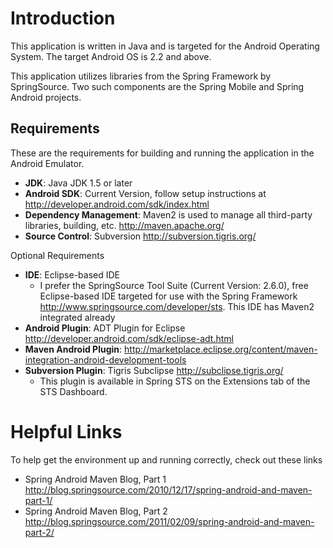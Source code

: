 # Introduction #

This application is written in Java and is targeted for the Android Operating System.  The target Android OS is 2.2 and above.

This application utilizes libraries from the Spring Framework by SpringSource.  Two such components are the Spring Mobile and Spring Android projects.

## Requirements ##

These are the requirements for building and running the application in the Android Emulator.

  * **JDK**: Java JDK 1.5 or later
  * **Android SDK**: Current Version, follow setup instructions at http://developer.android.com/sdk/index.html
  * **Dependency Management**: Maven2 is used to manage all third-party libraries, building, etc. http://maven.apache.org/
  * **Source Control**: Subversion http://subversion.tigris.org/

Optional Requirements
  * **IDE**: Eclipse-based IDE
    * I prefer the SpringSource Tool Suite (Current Version: 2.6.0), free Eclipse-based IDE targeted for use with the Spring Framework http://www.springsource.com/developer/sts. This IDE has Maven2 integrated already
  * **Android Plugin**: ADT Plugin for Eclipse http://developer.android.com/sdk/eclipse-adt.html
  * **Maven Android Plugin**: http://marketplace.eclipse.org/content/maven-integration-android-development-tools
  * **Subversion Plugin**: Tigris Subclipse http://subclipse.tigris.org/
    * This plugin is available in Spring STS on the Extensions tab of the STS Dashboard.

# Helpful Links #
To help get the environment up and running correctly, check out these links

  * Spring Android Maven Blog, Part 1 http://blog.springsource.com/2010/12/17/spring-android-and-maven-part-1/
  * Spring Android Maven Blog, Part 2 http://blog.springsource.com/2011/02/09/spring-android-and-maven-part-2/
